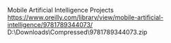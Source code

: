 

<!--
 * @version:
 * @Author:  StevenJokess https://github.com/StevenJokess
 * @Date: 2020-12-06 18:01:26
 * @LastEditors:  StevenJokess https://github.com/StevenJokess
 * @LastEditTime: 2020-12-06 18:01:58
 * @Description:
 * @TODO::
 * @Reference:
-->
Mobile Artificial Intelligence Projects
https://www.oreilly.com/library/view/mobile-artificial-intelligence/9781789344073/
D:\Downloads\Compressed\9781789344073.zip
